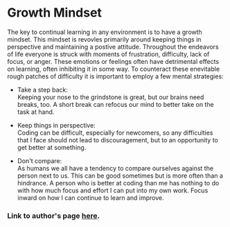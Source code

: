 # Growth Mindset

The key to continual learning in any environment is to have a growth mindset. This mindset is revovles primarily around keeping things in perspective and maintaining a postive attitude. Throughout the endeavors of life everyone is struck with moments of frustration, difficulty, lack of focus, or anger. These emotions or feelings often have detrimental effects on learning, often inhibiting it in some way. To counteract these enevitable rough patches of difficulty it is important to employ a few mental strategies:

- Take a step back:<br/>
Keeping your nose to the grindstone is great, but our brains need breaks, too. A short break can refocus our mind to better take on the task at hand.

- Keep things in perspective:<br/>
Coding can be difficult, especially for newcomers, so any difficulties that I face should not lead to discouragement, but to an opportunity to get better at something.

- Don't compare:<br/>
As humans we all have a tendency to compare ourselves against the person next to us. This can be good sometimes but is more often than a hindrance. A person who is better at coding than me has nothing to do with how much focus and effort I can put into my own work. Focus inward on how I can continue to learn and improve.



### Link to author's page [here](https://github.com/Peyton-Cysewski).